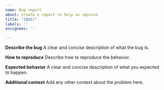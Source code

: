 ```yaml
---
name: Bug report
about: Create a report to help us improve
title: "[BUG]"
labels: ''
assignees: ''

---
```


**Describe the bug**
A clear and concise description of what the bug is.

**How to reproduce**
Describe how to reproduce the behavior.

**Expected behavior**
A clear and concise description of what you expected to happen.

**Additional context**
Add any other context about the problem here.
